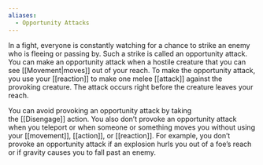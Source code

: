 ```yaml
---
aliases:
  - Opportunity Attacks
---
```

In a fight, everyone is constantly watching for a chance to strike an enemy who is fleeing or passing by. Such a strike is called an opportunity attack.  
You can make an opportunity attack when a hostile creature that you can see [[Movement|moves]] out of your reach. To make the opportunity attack, you use your [[reaction]] to make one melee [[attack]] against the provoking creature. The attack occurs right before the creature leaves your reach.  
  
You can avoid provoking an opportunity attack by taking the [[Disengage]] action. You also don’t provoke an opportunity attack when you teleport or when someone or something moves you without using your [[movement]], [[action]], or [[reaction]]. For example, you don’t provoke an opportunity attack if an explosion hurls you out of a foe’s reach or if gravity causes you to fall past an enemy.